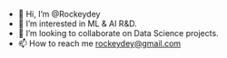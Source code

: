 - 👋 Hi, I’m @Rockeydey
- 👀 I’m interested in ML & AI R&D.
- 💞️ I’m looking to collaborate on Data Science projects.
- 📫 How to reach me rockeydey@gmail.com

<!---
Rockeydey/Rockeydey is a ✨ special ✨ repository because its `README.md` (this file) appears on your GitHub profile.
You can click the Preview link to take a look at your changes.
--->
